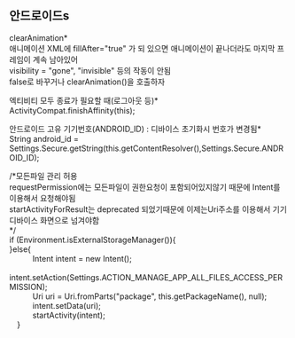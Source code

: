 ## 안드로이드s 

clearAnimation*  
애니메이션 XML에 fillAfter="true" 가 되 있으면 애니메이션이 끝나더라도 마지막 프레임이 계속 남아있어  
visibility = "gone", "invisible" 등의 작동이 안됨  
false로 바꾸거나 clearAnimation()을 호출하자  
  
  
엑티비티 모두 종료가 필요할 때(로그아웃 등)*  
ActivityCompat.finishAffinity(this);  

  
안드로이드 고유 기기번호(ANDROID_ID) : 디바이스 초기화시 번호가 변경됨*   
String android_id = Settings.Secure.getString(this.getContentResolver(),Settings.Secure.ANDROID_ID);  



  /*모든파일 관리 허용  
  requestPermission에는 모든파일이 권한요청이 포함되어있지않기 때문에 Intent를 이용해서 요청해야됨  
  startActivityForResult는 deprecated 되었기때문에 이제는Uri주소를 이용해서 기기 디바이스 화면으로 넘겨야함  
  */   
  if (Environment.isExternalStorageManager()){   
  }else{  
   Intent intent = new Intent();   
   intent.setAction(Settings.ACTION_MANAGE_APP_ALL_FILES_ACCESS_PERMISSION);  
   Uri uri = Uri.fromParts("package", this.getPackageName(), null);  
   intent.setData(uri);  
    startActivity(intent);  
  }  

